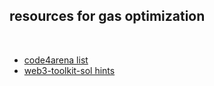 ## resources for gas optimization

<br>

* [code4arena list](https://code4rena.com/reports/2022-05-opensea-seaport/#gas-optimizations)
* [web3-toolkit-sol hints](https://github.com/go-outside-labs/web3-toolkit-sol/tree/main/saving_gas)
